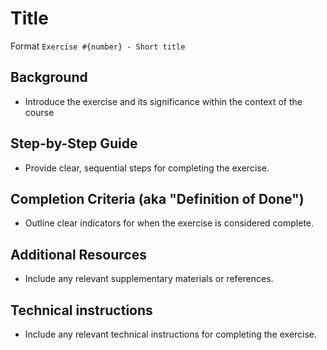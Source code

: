 <!-- Exercise Schema -->

# Title 
Format `Exercise #{number} - Short title`
  
## Background
- Introduce the exercise and its significance within the context of the course

## Step-by-Step Guide
- Provide clear, sequential steps for completing the exercise.

## Completion Criteria (aka "Definition of Done")
- Outline clear indicators for when the exercise is considered complete.

## Additional Resources
- Include any relevant supplementary materials or references.

## Technical instructions
- Include any relevant technical instructions for completing the exercise.

<!-- End Exercise Schema -->
